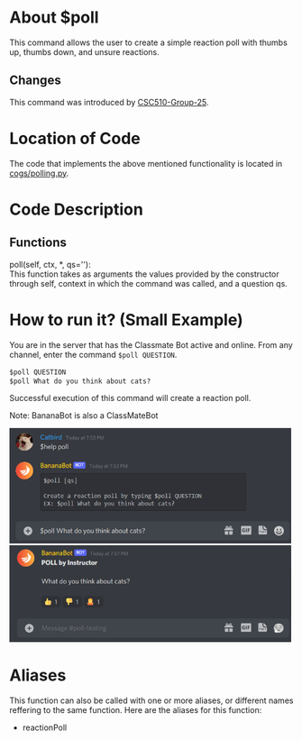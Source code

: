 # About $poll

This command allows the user to create a simple reaction poll with thumbs up, thumbs down, and unsure reactions.

## Changes

This command was introduced by [CSC510-Group-25](https://github.com/CSC510-Group-25/ClassMateBot/).

# Location of Code
The code that implements the above mentioned functionality is located in [cogs/polling.py](https://github.com/CSC510-Group-25/ClassMateBot/tree/main/cogs/polling.py).

# Code Description
## Functions
poll(self, ctx, *, qs=''): <br>
This function takes as arguments the values provided by the constructor through self, context in which the command was called, and a question qs.

# How to run it? (Small Example)
You are in the server that has the Classmate Bot active and online. From any channel,
 enter the command `$poll QUESTION`.

```
$poll QUESTION
$poll What do you think about cats?
```
Successful execution of this command will create a reaction poll.

Note: BananaBot is also a ClassMateBot

<img src="https://github.com/CSC510-Group-25/ClassMateBot/blob/group25-command-docs/data/proj3media/polling/poll1.png?raw=true" width="500">

<img src="https://github.com/CSC510-Group-25/ClassMateBot/blob/group25-command-docs/data/proj3media/polling/poll2.png?raw=true" width="500">

# Aliases

This function can also be called with one or more aliases, or different names reffering to the same function. Here are the aliases for this function:

 - reactionPoll
